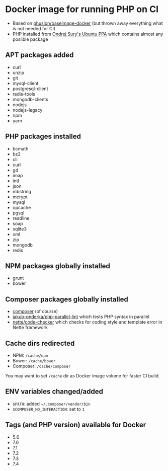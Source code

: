 # Docker image for running PHP on CI

* Based on [phusion/baseimage-docker](https://github.com/phusion/baseimage-docker) (but thrown away everything what is not needed for CI)
* PHP installed from [Ondrej Sury's Ubuntu PPA](https://launchpad.net/~ondrej/+archive/ubuntu/php) which contains almost any posiible package

## APT packages added

* curl
* unzip
* git
* mysql-client
* postgresql-client
* redis-tools
* mongodb-clients
* nodejs
* nodejs-legacy
* npm
* yarn

## PHP packages installed

* bcmath
* bz2
* cli
* curl
* gd
* imap
* intl
* json
* mbstring
* mcrypt
* mysql
* opcache
* pgsql
* readline
* soap
* sqlite3
* xml
* zip
* mongodb
* redis

## NPM packages globally installed

* grunt
* bower

## Composer packages globally installed

* [composer](https://getcomposer.org/) (of course)
* [jakub-onderka/php-parallel-lint](https://github.com/JakubOnderka/PHP-Parallel-Lint) which tests PHP syntax in parallel
* [nette/code-checker](https://github.com/nette/code-checker) which checks for coding style and template error in Nette framework

## Cache dirs redirected

 * NPM: `/cache/npm`
 * Bower: `/cache/bower`
 * Composer: `/cache/composer`

You may want to set `/cache` dir as Docker image volume for faster CI build.

## ENV variables changed/added

 * `$PATH`: added `~/.composer/vendor/bin`
 * `$COMPOSER_NO_INTERACTION`: set to `1`

## Tags (and PHP version) available for Docker

* 5.6
* 7.0
* 7.1
* 7.2
* 7.3
* 7.4
